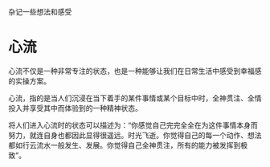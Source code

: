 杂记一些想法和感受



# 心流

心流不仅是一种非常专注的状态，也是一种能够让我们在日常生活中感受到幸福感的实操方案。

心流，指的是当人们沉浸在当下着手的某件事情或某个目标中时，全神贯注、全情投入并享受其中而体验到的一种精神状态。



将人们进入心流时的状态可以描述为：“你感觉自己完完全全在为这件事情本身而努力，就连自身也都因此显得很遥远。时光飞逝。你觉得自己的每一个动作、想法都如行云流水一般发生、发展。你觉得自己全神贯注，所有的能力被发挥到极致”。













































